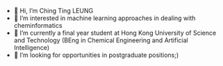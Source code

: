 - 👋 Hi, I’m Ching Ting LEUNG
- 👀 I’m interested in machine learning approaches in dealing with cheminformatics
- 🌱 I’m currently a final year student at Hong Kong University of Science and Technology (BEng in Chemical Engineering and Artificial Intelligence)
- 💞️ I’m looking for opportunities in postgraduate positions;)


<!---
ting2025/ting2025 is a ✨ special ✨ repository because its `README.md` (this file) appears on your GitHub profile.
You can click the Preview link to take a look at your changes.
--->
